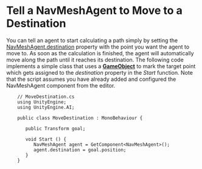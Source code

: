 # Tell a NavMeshAgent to Move to a Destination

You can tell an agent to start calculating a path simply by setting the [NavMeshAgent.destination](https://docs.unity3d.com/ScriptReference/AI.NavMeshAgent-destination.html) property with the point you want the agent to move to. As soon as the calculation is finished, the agent will automatically move along the path until it reaches its destination. The following code implements a simple class that uses a [**GameObject**][1] to mark the target point which gets assigned to the _destination_ property in the _Start_ function. Note that the script assumes you have already added and configured the NavMeshAgent component from the editor.

```
    // MoveDestination.cs
    using UnityEngine;
    using UnityEngine.AI;

    public class MoveDestination : MonoBehaviour {

       public Transform goal;

       void Start () {
          NavMeshAgent agent = GetComponent<NavMeshAgent>();
          agent.destination = goal.position;
       }
    }
```

[1]: https://docs.unity3d.com/Manual/class-GameObject.html "The fundamental object in Unity scenes, which can represent characters, props, scenery, cameras, waypoints, and more. A GameObject’s functionality is defined by the Components attached to it."